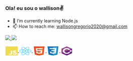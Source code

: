 ### Ola! eu sou o wallison✌

- 🌱 I’m currently learning  Node.js
- 📫 How to reach me:  wallisongregorio2020@gmail.com

 <div>
  <a href="https://github.com/wallison168">
  <img height="180em" src="https://github-readme-stats.vercel.app/api?username=wallison168&show_icons=true&theme=dark&include_all_commits=true&count_private=true"/>
  <img height="180em" src="https://github-readme-stats.vercel.app/api/top-langs/?username=wallison168&layout=compact&langs_count=7&theme=dark"/>
</div>
  <div style="display: inline_block"><br>
  <img align="center" alt="wallison-Js" height="30" width="40" src="https://raw.githubusercontent.com/devicons/devicon/master/icons/javascript/javascript-plain.svg">
  <img align="center" alt="wallison-React" height="30" width="40" src="https://raw.githubusercontent.com/devicons/devicon/master/icons/react/react-original.svg">
  <img align="center" alt="wallison-HTML" height="30" width="40" src="https://raw.githubusercontent.com/devicons/devicon/master/icons/html5/html5-original.svg">
  <img align="center" alt="wallison-CSS" height="30" width="40" src="https://raw.githubusercontent.com/devicons/devicon/master/icons/css3/css3-original.svg">
  <img align="center" alt="wallison-Csharp" height="30" width="40" src="https://raw.githubusercontent.com/devicons/devicon/master/icons/csharp/csharp-original.svg">
</div>
  
  ##

